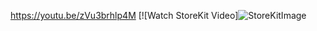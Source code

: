 https://youtu.be/zVu3brhlp4M
[![Watch StoreKit Video]![StoreKitImage](https://github.com/serkannkara/StoreKit/assets/83357398/8cf5aa19-ab3d-4ce2-845d-cec318fd3de0)
